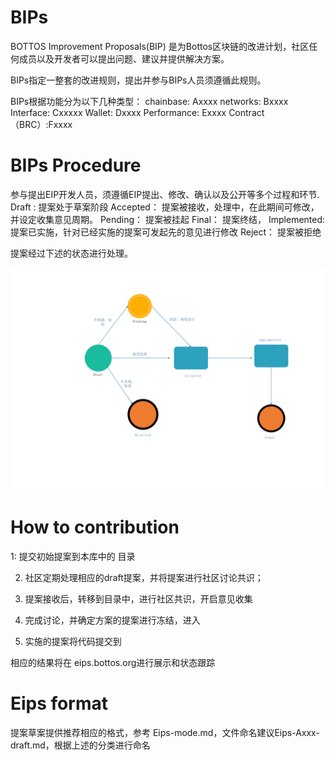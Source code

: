 # BIPs
BOTTOS Improvement Proposals(BIP) 是为Bottos区块链的改进计划，社区任何成员以及开发者可以提出问题、建议并提供解决方案。

BIPs指定一整套的改进规则，提出并参与BIPs人员须遵循此规则。

BIPs根据功能分为以下几种类型：
  chainbase: Axxxx
  networks: Bxxxx
  Interface: Cxxxxx
  Wallet: Dxxxx
  Performance: Exxxx
  Contract（BRC）:Fxxxx
 
# BIPs Procedure
  参与提出EIP开发人员，须遵循EIP提出、修改、确认以及公开等多个过程和环节. 
   Draft :    提案处于草案阶段
   Accepted： 提案被接收，处理中，在此期间可修改，并设定收集意见周期。
   Pending：  提案被挂起
   Final：    提案终结，
   Implemented: 提案已实施，针对已经实施的提案可发起先的意见进行修改
   Reject：   提案被拒绝
   
   提案经过下述的状态进行处理。
   
![](\BIP.png)

# How to contribution

  1: 提交初始提案到本库中的<draft> 目录
  
  2. 社区定期处理相应的draft提案，并将提案进行社区讨论共识；
  
  3. 提案接收后，转移到<accepted>目录中，进行社区共识，开启意见收集
  
  4. 完成讨论，并确定方案的提案进行冻结，进入<final>
  
  5. 实施的提案将代码提交到<Implemented>
  
  相应的结果将在 eips.bottos.org进行展示和状态跟踪
  
# Eips format

   提案草案提供推荐相应的格式，参考 Eips-mode.md，文件命名建议Eips-Axxx-draft.md，根据上述的分类进行命名
  

  
  


  
  